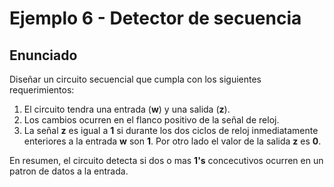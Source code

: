 # Ejemplo 6 - Detector de secuencia #

## Enunciado ##

Diseñar un circuito secuencial que cumpla con los siguientes requerimientos:
1. El circuito tendra una entrada (**w**) y una salida (**z**).
2. Los cambios ocurren en el flanco positivo de la señal de reloj.
3. La señal **z** es igual a **1** si durante los dos ciclos de reloj inmediatamente enteriores a la entrada **w** son **1**. Por otro lado el valor de la salida **z** es **0**.

En resumen, el circuito detecta si dos o mas **1's** concecutivos ocurren en un patron de datos a la entrada.

